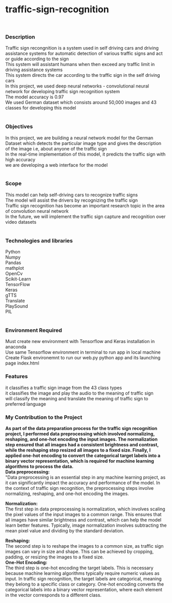 <h1> traffic-sign-recognition </h1>

</br>
<h3> Description </h3>
Traffic sign recongnition is a system used in self driving cars and driving assistance systems for automatic detection of various traffic signs and act or guide according to the sign</br>
This system will assistant humans when then exceed any traffic limit in driving assistance systems </br>
This system directs the car according to the traffic sign in the self driving cars </br>
In this project, we used deep neural networks - convolutional neural network  for developing traffic sign recognition system </br>
The model accuracy is 0.97  </br> 
We used German dataset which consists around 50,000 images and 43 classes for developing this model </br>
</br>
<h3> Objectives </h3>
In this project, we are building a neural network model for the German Dataset which detects the particular image type and gives the description of the image i.e, about anyone of the traffic sign </br>
In the real-time implementation of this model, it predicts the traffic sign with high accuracy </br>
we are developing a web interface for the model </br>
</br>
<h3> Scope </h3>
This model can help self-driving cars to recognize traffic signs </br>
The model will assist the drivers by recognizing the traffic sign </br>
Traffic sign recognition has become an important research topic in the area of convolution neural network </br>
In the future, we will implement the traffic sign capture and  recognition over video datasets </br>
</br> 
<h3> Technologies and libraries </h3>
Python </br>
Numpy </br>
Pandas </br>
mathplot </br>
OpenCv </br>
Scikit-Learn </br>
TensorFlow </br>
Keras </br>
gTTS </br>
Translate </br>
PlaySound </br>
PIL </br>
</br>
<h3> Environment Required </h3>
Must create new environment with Tensorflow and Keras installation in anaconda </br>
Use same Tensorflow environment in terminal to run app in local machine </br>
Create Flask environemnt to run our web.py python app and its launching page index.html </br>

<h3> Features </h3>
it classifies a traffic sign image from the 43 class types </br>
it classifies the image and play the audio to the meaning of traffic sign </br>
will classify the meaning and translate the meaning of traffic sign to preferred language </br>
<h3> My Contribution to the Project </h3>
<b>As part of the data preparation process for the traffic sign recognition project, I performed data preprocessing which involved normalizing, reshaping, and one-hot encoding the input images. The normalization step ensured that all images had a consistent brightness and contrast, while the reshaping step resized all images to a fixed size. Finally, I applied one-hot encoding to convert the categorical target labels into a binary vector representation, which is required for machine learning algorithms to process the data.</b></br>
<b>Data preprocessing:</b></br>
"Data preprocessing is an essential step in any machine learning project, as it can significantly impact the accuracy and performance of the model. In the context of traffic sign recognition, the preprocessing steps involve normalizing, reshaping, and one-hot encoding the images.</br>

<b>Normalization:</b></br>
The first step in data preprocessing is normalization, which involves scaling the pixel values of the input images to a common range. This ensures that all images have similar brightness and contrast, which can help the model learn better features. Typically, image normalization involves subtracting the mean pixel value and dividing by the standard deviation.</br>

<b>Reshaping:</b></br>
The second step is to reshape the images to a common size, as traffic sign images can vary in size and shape. This can be achieved by cropping, padding, or resizing the images to a fixed size. </br>
<b>One-Hot Encoding:</b></br>
The third step is one-hot encoding the target labels. This is necessary because machine learning algorithms typically require numeric values as input. In traffic sign recognition, the target labels are categorical, meaning they belong to a specific class or category. One-hot encoding converts the categorical labels into a binary vector representation, where each element in the vector corresponds to a different class. </br>

